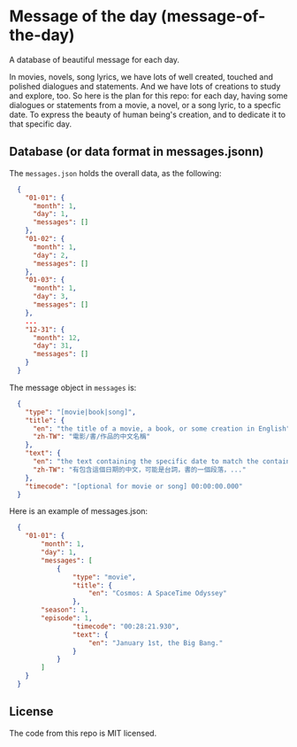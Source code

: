 # Message of the day (message-of-the-day)
A database of beautiful message for each day.

In movies, novels, song lyrics, we have lots of well created, touched and polished dialogues and statements.
And we have lots of creations to study and explore, too.
So here is the plan for this repo:
for each day, having some dialogues or statements from a movie, a novel, or a song lyric, to a specfic date.
To express the beauty of human being's creation, and to dedicate it to that specific day.

## Database (or data format in messages.jsonn)

The `messages.json` holds the overall data, as the following:

```json
  {
    "01-01": {
      "month": 1,
      "day": 1,
      "messages": []
    },
    "01-02": {
      "month": 1,
      "day": 2,
      "messages": []
    },
    "01-03": {
      "month": 1,
      "day": 3,
      "messages": []
    },
    ...
    "12-31": {
      "month": 12,
      "day": 31,
      "messages": []
    }
  }
```

The message object in `messages` is:

```json
  {
    "type": "[movie|book|song]",
    "title": {
      "en": "the title of a movie, a book, or some creation in English",
      "zh-TW": "電影/書/作品的中文名稱"
    },
    "text": {
      "en": "the text containing the specific date to match the containing object",
      "zh-TW": "有包含這個日期的中文，可能是台詞，書的一個段落，..."
    },
    "timecode": "[optional for movie or song] 00:00:00.000"
  }
```

Here is an example of messages.json:

```json
  {
    "01-01": {
        "month": 1,
        "day": 1,
        "messages": [
            {
                "type": "movie",
                "title": {
                    "en": "Cosmos: A SpaceTime Odyssey"
                },
		"season": 1,
		"episode": 1,
                "timecode": "00:28:21.930",
                "text": {
                    "en": "January 1st, the Big Bang."
                }
            }
        ]
    }
  }
```

## License

The code from this repo is MIT licensed.
